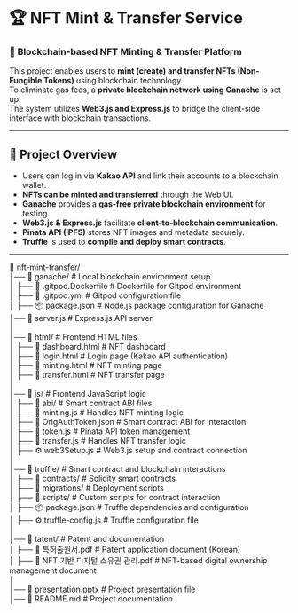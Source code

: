 # 🏆 NFT Mint & Transfer Service

### 🚀 Blockchain-based NFT Minting & Transfer Platform

This project enables users to **mint (create) and transfer NFTs (Non-Fungible Tokens)** using blockchain technology.  
To eliminate gas fees, a **private blockchain network using Ganache** is set up.  
The system utilizes **Web3.js and Express.js** to bridge the client-side interface with blockchain transactions.

---

## **📌 Project Overview**

- Users can log in via **Kakao API** and link their accounts to a blockchain wallet.
- **NFTs can be minted and transferred** through the Web UI.
- **Ganache** provides a **gas-free private blockchain environment** for testing.
- **Web3.js & Express.js** facilitate **client-to-blockchain communication**.
- **Pinata API (IPFS)** stores NFT images and metadata securely.
- **Truffle** is used to **compile and deploy smart contracts**.

---

📂 nft-mint-transfer/  
│── 📁 ganache/ # Local blockchain environment setup  
│ ├── 📄 .gitpod.Dockerfile # Dockerfile for Gitpod environment  
│ ├── 📄 .gitpod.yml # Gitpod configuration file  
│ ├── 📦 package.json # Node.js package configuration for Ganache  
│── 📝 server.js # Express.js API server  
│  
│── 📁 html/ # Frontend HTML files  
│ ├── 📄 dashboard.html # NFT dashboard  
│ ├── 📄 login.html # Login page (Kakao API authentication)  
│ ├── 📄 minting.html # NFT minting page  
│ ├── 📄 transfer.html # NFT transfer page  
│  
│── 📁 js/ # Frontend JavaScript logic  
│ ├── 📁 abi/ # Smart contract ABI files  
│ ├── 📝 minting.js # Handles NFT minting logic  
│ ├── 📝 OrigAuthToken.json # Smart contract ABI for interaction  
│ ├── 🔑 token.js # Pinata API token management  
│ ├── 🔄 transfer.js # Handles NFT transfer logic  
│ ├── ⚙️ web3Setup.js # Web3.js setup and contract connection  
│  
│── 📁 truffle/ # Smart contract and blockchain interactions  
│ ├── 📁 contracts/ # Solidity smart contracts  
│ ├── 📁 migrations/ # Deployment scripts  
│ ├── 📁 scripts/ # Custom scripts for contract interaction  
│ ├── 📦 package.json # Truffle dependencies and configuration  
│ ├── ⚙️ truffle-config.js # Truffle configuration file  
│  
│── 📁 tatent/ # Patent and documentation  
│ ├── 📄 특허출원서.pdf # Patent application document (Korean)  
│ ├── 📄 NFT 기반 디지털 소유권 관리.pdf # NFT-based digital ownership management document  
│  
│── 📄 presentation.pptx # Project presentation file  
│── 📄 README.md # Project documentation
